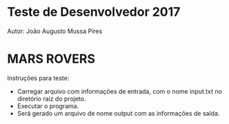# Teste de Desenvolvedor 2017
Autor: João Augusto Mussa Pires

# MARS ROVERS
Instruções para teste:
 - Carregar arquivo com informações de entrada, com o nome input.txt no diretório raíz do projeto.
 - Executar o programa.
 - Será gerado um arquivo de nome output com as informações de saída.
